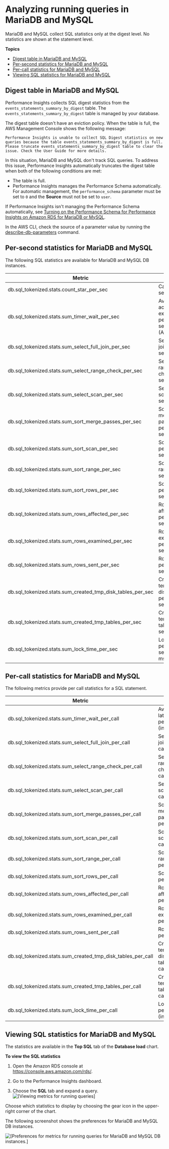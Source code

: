 # Analyzing running queries in MariaDB and MySQL<a name="USER_PerfInsights.UsingDashboard.AnalyzeDBLoad.AdditionalMetrics.MySQL"></a>

MariaDB and MySQL collect SQL statistics only at the digest level\. No statistics are shown at the statement level\.

**Topics**
+ [Digest table in MariaDB and MySQL](#USER_PerfInsights.UsingDashboard.AnalyzeDBLoad.AdditionalMetrics.MySQL.truncation)
+ [Per\-second statistics for MariaDB and MySQL](#USER_PerfInsights.UsingDashboard.AnalyzeDBLoad.AdditionalMetrics.MySQL.per-second)
+ [Per\-call statistics for MariaDB and MySQL](#USER_PerfInsights.UsingDashboard.AnalyzeDBLoad.AdditionalMetrics.MySQL.truncation.per-call)
+ [Viewing SQL statistics for MariaDB and MySQL](#USER_PerfInsights.UsingDashboard.AnalyzeDBLoad.AdditionalMetrics.AnalyzingSQLLevelMariaDBMySQL)

## Digest table in MariaDB and MySQL<a name="USER_PerfInsights.UsingDashboard.AnalyzeDBLoad.AdditionalMetrics.MySQL.truncation"></a>

Performance Insights collects SQL digest statistics from the `events_statements_summary_by_digest` table\. The `events_statements_summary_by_digest` table is managed by your database\. 

The digest table doesn't have an eviction policy\. When the table is full, the AWS Management Console shows the following message:

```
Performance Insights is unable to collect SQL Digest statistics on new queries because the table events_statements_summary_by_digest is full. 
Please truncate events_statements_summary_by_digest table to clear the issue. Check the User Guide for more details.
```

In this situation, MariaDB and MySQL don't track SQL queries\. To address this issue, Performance Insights automatically truncates the digest table when both of the following conditions are met:
+ The table is full\.
+ Performance Insights manages the Performance Schema automatically\. For automatic management, the `performance_schema` parameter must be set to `0` and the **Source** must not be set to `user`\.

If Performance Insights isn't managing the Performance Schema automatically, see [Turning on the Performance Schema for Performance Insights on Amazon RDS for MariaDB or MySQL](USER_PerfInsights.EnableMySQL.md)\.

In the AWS CLI, check the source of a parameter value by running the [describe\-db\-parameters](https://docs.aws.amazon.com/cli/latest/reference/rds/describe-db-parameters.html) command\.

## Per\-second statistics for MariaDB and MySQL<a name="USER_PerfInsights.UsingDashboard.AnalyzeDBLoad.AdditionalMetrics.MySQL.per-second"></a>

The following SQL statistics are available for MariaDB and MySQL DB instances\.


| Metric | Unit | 
| --- | --- | 
| db\.sql\_tokenized\.stats\.count\_star\_per\_sec | Calls per second | 
| db\.sql\_tokenized\.stats\.sum\_timer\_wait\_per\_sec | Average active executions per second \(AAE\) | 
| db\.sql\_tokenized\.stats\.sum\_select\_full\_join\_per\_sec | Select full join per second | 
| db\.sql\_tokenized\.stats\.sum\_select\_range\_check\_per\_sec | Select range check per second | 
| db\.sql\_tokenized\.stats\.sum\_select\_scan\_per\_sec | Select scan per second | 
| db\.sql\_tokenized\.stats\.sum\_sort\_merge\_passes\_per\_sec | Sort merge passes per second | 
| db\.sql\_tokenized\.stats\.sum\_sort\_scan\_per\_sec | Sort scans per second | 
| db\.sql\_tokenized\.stats\.sum\_sort\_range\_per\_sec | Sort ranges per second | 
| db\.sql\_tokenized\.stats\.sum\_sort\_rows\_per\_sec | Sort rows per second | 
| db\.sql\_tokenized\.stats\.sum\_rows\_affected\_per\_sec | Rows affected per second | 
| db\.sql\_tokenized\.stats\.sum\_rows\_examined\_per\_sec | Rows examined per second | 
| db\.sql\_tokenized\.stats\.sum\_rows\_sent\_per\_sec | Rows sent per second | 
| db\.sql\_tokenized\.stats\.sum\_created\_tmp\_disk\_tables\_per\_sec | Created temporary disk tables per second | 
| db\.sql\_tokenized\.stats\.sum\_created\_tmp\_tables\_per\_sec | Created temporary tables per second | 
| db\.sql\_tokenized\.stats\.sum\_lock\_time\_per\_sec | Lock time per second \(in ms\) | 

## Per\-call statistics for MariaDB and MySQL<a name="USER_PerfInsights.UsingDashboard.AnalyzeDBLoad.AdditionalMetrics.MySQL.truncation.per-call"></a>

The following metrics provide per call statistics for a SQL statement\.


| Metric | Unit | 
| --- | --- | 
| db\.sql\_tokenized\.stats\.sum\_timer\_wait\_per\_call | Average latency per call \(in ms\)  | 
| db\.sql\_tokenized\.stats\.sum\_select\_full\_join\_per\_call | Select full joins per call | 
| db\.sql\_tokenized\.stats\.sum\_select\_range\_check\_per\_call | Select range check per call | 
| db\.sql\_tokenized\.stats\.sum\_select\_scan\_per\_call | Select scans per call | 
| db\.sql\_tokenized\.stats\.sum\_sort\_merge\_passes\_per\_call | Sort merge passes per call | 
| db\.sql\_tokenized\.stats\.sum\_sort\_scan\_per\_call | Sort scans per call | 
| db\.sql\_tokenized\.stats\.sum\_sort\_range\_per\_call | Sort ranges per call | 
| db\.sql\_tokenized\.stats\.sum\_sort\_rows\_per\_call | Sort rows per call | 
| db\.sql\_tokenized\.stats\.sum\_rows\_affected\_per\_call | Rows affected per call | 
| db\.sql\_tokenized\.stats\.sum\_rows\_examined\_per\_call | Rows examined per call | 
| db\.sql\_tokenized\.stats\.sum\_rows\_sent\_per\_call | Rows sent per call | 
| db\.sql\_tokenized\.stats\.sum\_created\_tmp\_disk\_tables\_per\_call | Created temporary disk tables per call | 
| db\.sql\_tokenized\.stats\.sum\_created\_tmp\_tables\_per\_call | Created temporary tables per call | 
| db\.sql\_tokenized\.stats\.sum\_lock\_time\_per\_call | Lock time per call \(in ms\) | 

## Viewing SQL statistics for MariaDB and MySQL<a name="USER_PerfInsights.UsingDashboard.AnalyzeDBLoad.AdditionalMetrics.AnalyzingSQLLevelMariaDBMySQL"></a>

The statistics are available in the **Top SQL** tab of the **Database load** chart\.

**To view the SQL statistics**

1. Open the Amazon RDS console at [https://console\.aws\.amazon\.com/rds/](https://console.aws.amazon.com/rds/)\.

1. Go to the Performance Insights dashboard\.

1. Choose the **SQL** tab and expand a query\.  
![\[Viewing metrics for running queries\]](http://docs.aws.amazon.com/AmazonRDS/latest/UserGuide/./images/perf_insights_per_sql_digest.png)

Choose which statistics to display by choosing the gear icon in the upper\-right corner of the chart\.

The following screenshot shows the preferences for MariaDB and MySQL DB instances\.

![\[Preferences for metrics for running queries for MariaDB and MySQL DB instances.\]](http://docs.aws.amazon.com/AmazonRDS/latest/UserGuide/./images/perf_insights_per_sql_pref_ams.png)
